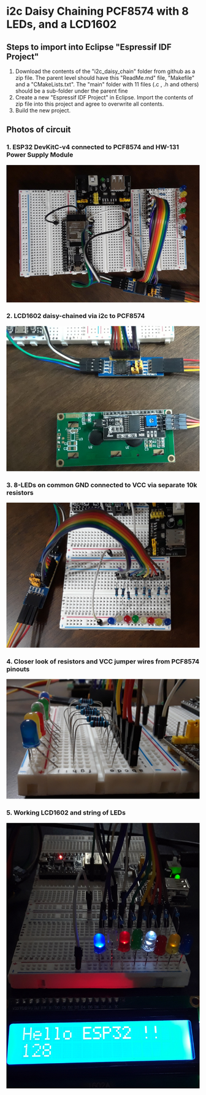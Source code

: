 # i2c Daisy Chaining PCF8574 with 8 LEDs, and a LCD1602 



## Steps to import into Eclipse "Espressif IDF Project"

1.  Download the contents of the "i2c_daisy_chain" folder from github as a zip file. The parent level should have this "ReadMe.md" file, "Makefile" and a "CMakeLists.txt". The "main" folder with 11 files (.c , .h and others) should be a sub-folder under the parent fine
1.  Create a new "Espressif IDF Project" in Eclipse. Import the contents of zip file into this project and agree to overwrite all contents.
1.  Build the new project.


## Photos of circuit

### 1. ESP32 DevKitC-v4 connected to PCF8574 and HW-131 Power Supply Module 
![ESP32 DevKitC-v4 connected to PCF8574 and HW-131 Power Supply Module](20221106_1845-1.jpg)


### 2. LCD1602 daisy-chained via i2c to PCF8574
![LCD1602 daisy-chained via i2c to PCF8574](20221106_1845-2.jpg)


### 3. 8-LEDs on common GND connected to VCC via separate 10k resistors
![8-LEDs on common GND connected to VCC via separate 10k resistors](20221106_1845-3.jpg)


### 4. Closer look of resistors and VCC jumper wires from PCF8574 pinouts
![Closer look of resistors and VCC jumper wires from PCF8574 pinouts](20221106_1845-4.jpg)


### 5. Working LCD1602 and string of LEDs
![Working LCD1602 and string of LEDs](20221106_1845-5.jpg)
